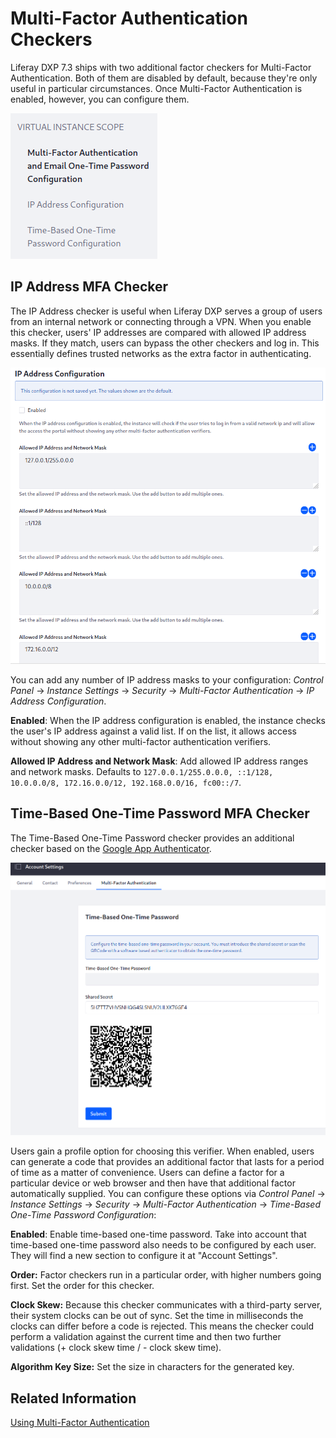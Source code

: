 # Multi-Factor Authentication Checkers

Liferay DXP 7.3 ships with two additional factor checkers for Multi-Factor Authentication. Both of them are disabled by default, because they're only useful in particular circumstances. Once Multi-Factor Authentication is enabled, however, you can configure them.

![When you enable Multi-Factor Authentication, the other factor checkers appear.](./multi-factor-authentication-checkers/images/01.png)

## IP Address MFA Checker

The IP Address checker is useful when Liferay DXP serves a group of users from an internal network or connecting through a VPN. When you enable this checker, users' IP addresses are compared with allowed IP address masks. If they match, users can bypass the other checkers and log in. This essentially defines trusted networks as the extra factor in authenticating.

![The IP Address factor checker by default checks for private networks.](./multi-factor-authentication-checkers/images/02.png)

You can add any number of IP address masks to your configuration: _Control Panel_ &rarr; _Instance Settings_ &rarr; _Security_ &rarr; _Multi-Factor Authentication_ &rarr; _IP Address Configuration_.

**Enabled**: When the IP address configuration is enabled, the instance checks the user's IP address against a valid list. If on the list, it allows access without showing any other multi-factor authentication verifiers.

**Allowed IP Address and Network Mask**: Add allowed IP address ranges and network masks. Defaults to `127.0.0.1/255.0.0.0, ::1/128, 10.0.0.0/8, 172.16.0.0/12, 192.168.0.0/16, fc00::/7`.

## Time-Based One-Time Password MFA Checker

The Time-Based One-Time Password checker provides an additional checker based on the [Google App Authenticator](https://play.google.com/store/apps/details?id=com.google.android.apps.authenticator2).

![The Time-Based OTP checker can be added to users' accounts.](./multi-factor-authentication-checkers/images/03.png)

Users gain a profile option for choosing this verifier. When enabled, users can generate a code that provides an additional factor that lasts for a period of time as a matter of convenience. Users can define a factor for a particular device or web browser and then have that additional factor automatically supplied. You can configure these options via _Control Panel_ &rarr; _Instance Settings_ &rarr; _Security_ &rarr; _Multi-Factor Authentication_ &rarr; _Time-Based One-Time Password Configuration_:

**Enabled**: Enable time-based one-time password. Take into account that time-based one-time password also needs to be configured by each user. They will find a new section to configure it at "Account Settings".

**Order:** Factor checkers run in a particular order, with higher numbers going first. Set the order for this checker.

**Clock Skew:** Because this checker communicates with a third-party server, their system clocks can be out of sync. Set the time in milliseconds the clocks can differ before a code is rejected. This means the checker could perform a validation against the current time and then two further validations (+ clock skew time / - clock skew time).

**Algorithm Key Size:** Set the size in characters for the generated key.

## Related Information

[Using Multi-Factor Authentication](./using-multi-factor-authentication.md)

